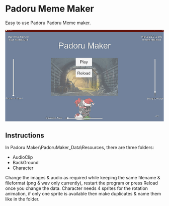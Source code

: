 # Padoru Meme Maker
Easy to use Padoru Padoru Meme maker.

![screenshot](/Assets/Sprites/screenshot.jpg?raw=true "screenshot")

## Instructions
In Padoru Maker\PadoruMaker_Data\Resources\, there are three folders: 
- AudioClip
- BackGround
- Character

Change the images & audio as required while keeping the same filename & fileformat (png & wav only currently), restart the program or press Reload once you change the data.
Character needs 4 sprites for the rotation animation, if only one sprite is available then make duplicates & name them like in the folder.
